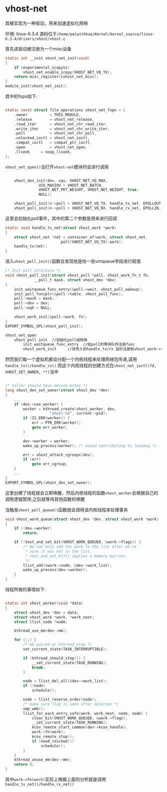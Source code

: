 # vhost-net
其被实现为一种驱动，用来加速虚拟化网络

环境: linux-6.3.4
源码位于`/home/peiwithhao/Kernel/kernel_source/linux-6.3.4/drivers/vhost/vhost.c`


首先该驱动被注册为一个misc设备

```c
static int __init vhost_net_init(void)
{
	if (experimental_zcopytx)
		vhost_net_enable_zcopy(VHOST_NET_VQ_TX);
	return misc_register(&vhost_net_misc);
}
module_init(vhost_net_init);
```


其中的fops如下:

```c

static const struct file_operations vhost_net_fops = {
	.owner          = THIS_MODULE,
	.release        = vhost_net_release,
	.read_iter      = vhost_net_chr_read_iter,
	.write_iter     = vhost_net_chr_write_iter,
	.poll           = vhost_net_chr_poll,
	.unlocked_ioctl = vhost_net_ioctl,
	.compat_ioctl   = compat_ptr_ioctl,
	.open           = vhost_net_open,
	.llseek		= noop_llseek,
};
```


`vhost_net_open()`当打开`vhost-net`模块时会进行调用
```c

	vhost_dev_init(dev, vqs, VHOST_NET_VQ_MAX,
		       UIO_MAXIOV + VHOST_NET_BATCH,
		       VHOST_NET_PKT_WEIGHT, VHOST_NET_WEIGHT, true,
		       NULL);

	vhost_poll_init(n->poll + VHOST_NET_VQ_TX, handle_tx_net, EPOLLOUT, dev);
	vhost_poll_init(n->poll + VHOST_NET_VQ_RX, handle_rx_net, EPOLLIN, dev);
```

这里会初始化poll事件，其中的第二个参数是用来进行回调
```c
static void handle_tx_net(struct vhost_work *work)
{
	struct vhost_net *net = container_of(work, struct vhost_net,
					     poll[VHOST_NET_VQ_TX].work);
	handle_tx(net);
}
```


进入`vhost_poll_init()`函数会发现他是给一些virtqueue字段进行赋值
```c
/* Init poll structure */
void vhost_poll_init(struct vhost_poll *poll, vhost_work_fn_t fn,
		     __poll_t mask, struct vhost_dev *dev)
{
	init_waitqueue_func_entry(&poll->wait, vhost_poll_wakeup); 
	init_poll_funcptr(&poll->table, vhost_poll_func);
	poll->mask = mask;
	poll->dev = dev;
	poll->wqh = NULL;

	vhost_work_init(&poll->work, fn);
}
EXPORT_SYMBOL_GPL(vhost_poll_init);
```



```txt
vhost_net_open
    vhost_poll_init  //初始化poll结构体
        init_waitqueue_func_entry  //给poll的等待队列注册func
        vhost_work_init     //将传入的handle_tx/rx 指针注册到vhost_work->fn当中供后续调用
```



然而我们每一个虚拟机都会分配一个内核线程来处理网络包传递,调用`handle_tx()/handle_rx()`
而这个内核线程的创建方式在`vhost_net_ioctl(fd, VHOST_SET_OWNER, **)`当中


```c

/* Caller should have device mutex */
long vhost_dev_set_owner(struct vhost_dev *dev)
{
    ...
	if (dev->use_worker) {
		worker = kthread_create(vhost_worker, dev,
					"vhost-%d", current->pid);
		if (IS_ERR(worker)) {
			err = PTR_ERR(worker);
			goto err_worker;
		}

		dev->worker = worker;
		wake_up_process(worker); /* avoid contributing to loadavg */

		err = vhost_attach_cgroups(dev);
		if (err)
			goto err_cgroup;
	}
    ...
}
EXPORT_SYMBOL_GPL(vhost_dev_set_owner);
```

这里创建了线程就会立即唤醒，然后内核线程的函数`vhost_worker`会根据自己的调用逻辑暂停,之后就等待其他函数的唤醒

当触发`vhost_poll_queue()`函数就会调用该内核线程来处理事务

```c
void vhost_work_queue(struct vhost_dev *dev, struct vhost_work *work)
{
	if (!dev->worker)
		return;

	if (!test_and_set_bit(VHOST_WORK_QUEUED, &work->flags)) {
		/* We can only add the work to the list after we're
		 * sure it was not in the list.
		 * test_and_set_bit() implies a memory barrier.
		 */
		llist_add(&work->node, &dev->work_list);
		wake_up_process(dev->worker);
	}
}
```

线程所做的事情如下:
```c

static int vhost_worker(void *data)
{
	struct vhost_dev *dev = data;
	struct vhost_work *work, *work_next;
	struct llist_node *node;

	kthread_use_mm(dev->mm);

	for (;;) {
		/* mb paired w/ kthread_stop */
		set_current_state(TASK_INTERRUPTIBLE);

		if (kthread_should_stop()) {
			__set_current_state(TASK_RUNNING);
			break;
		}

		node = llist_del_all(&dev->work_list);
		if (!node)
			schedule();

		node = llist_reverse_order(node);
		/* make sure flag is seen after deletion */
		smp_wmb();
		llist_for_each_entry_safe(work, work_next, node, node) {
			clear_bit(VHOST_WORK_QUEUED, &work->flags);
			__set_current_state(TASK_RUNNING);
			kcov_remote_start_common(dev->kcov_handle);
			work->fn(work);
			kcov_remote_stop();
			if (need_resched())
				schedule();
		}
	}
	kthread_unuse_mm(dev->mm);
	return 0;
}
```

其中`work->fn(work)`实际上根据上面的分析就是调用`handle_tx_net()/handle_rx_net()`



